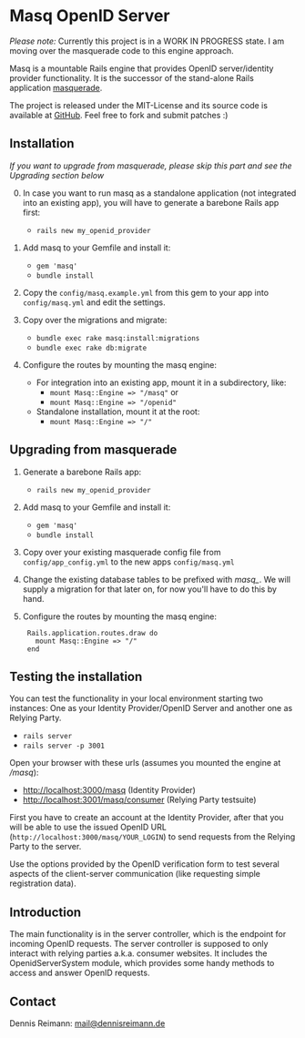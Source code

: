 # Masq OpenID Server

*Please note:* Currently this project is in a WORK IN PROGRESS state.
I am moving over the masquerade code to this engine approach.

Masq is a mountable Rails engine that provides OpenID server/identity provider functionality.
It is the successor of the stand-alone Rails application [masquerade](http://github.com/dbloete/masquerade/).

The project is released under the MIT-License and its source code is available at [GitHub](http://github.com/dbloete/masquerade/).
Feel free to fork and submit patches :)

## Installation

_If you want to upgrade from masquerade, please skip this part and see the Upgrading section below_

0. In case you want to run masq as a standalone application (not integrated into an existing app), you will have to generate a barebone Rails app first:
    * `rails new my_openid_provider`

1. Add masq to your Gemfile and install it:
    * `gem 'masq'`
    * `bundle install`

2. Copy the `config/masq.example.yml` from this gem to your app into `config/masq.yml` and edit the settings.

3. Copy over the migrations and migrate:
    * `bundle exec rake masq:install:migrations`
    * `bundle exec rake db:migrate`

4. Configure the routes by mounting the masq engine:
    * For integration into an existing app, mount it in a subdirectory, like:
        * `mount Masq::Engine => "/masq"` or
        * `mount Masq::Engine => "/openid"`
    * Standalone installation, mount it at the root:
        * `mount Masq::Engine => "/"`

## Upgrading from masquerade

1. Generate a barebone Rails app:
    * `rails new my_openid_provider`

2. Add masq to your Gemfile and install it:
    * `gem 'masq'`
    * `bundle install`

3. Copy over your existing masquerade config file from `config/app_config.yml` to the new apps `config/masq.yml`

4. Change the existing database tables to be prefixed with *masq_*. We will supply a migration for that later on, for now you'll have to do this by hand.

5. Configure the routes by mounting the masq engine:

        Rails.application.routes.draw do
          mount Masq::Engine => "/"
        end

## Testing the installation

You can test the functionality in your local environment starting two instances: One as
your Identity Provider/OpenID Server and another one as Relying Party.

  * `rails server`
  * `rails server -p 3001`

Open your browser with these urls (assumes you mounted the engine at */masq*):

* [http://localhost:3000/masq](http://localhost:3000/masq) (Identity Provider)
* [http://localhost:3001/masq/consumer](http://localhost:3001/masq/consumer) (Relying Party testsuite)

First you have to create an account at the Identity Provider, after that you will be able
to use the issued OpenID URL (`http://localhost:3000/masq/YOUR_LOGIN`) to send requests from the
Relying Party to the server.

Use the options provided by the OpenID verification form to test several aspects of the
client-server communication (like requesting simple registration data).

## Introduction

The main functionality is in the server controller, which is the endpoint for incoming
OpenID requests. The server controller is supposed to only interact with relying parties
a.k.a. consumer websites. It includes the OpenidServerSystem module, which provides some
handy methods to access and answer OpenID requests.

## Contact

Dennis Reimann: [mail@dennisreimann.de](mailto:mail@dennisreimann.de)
